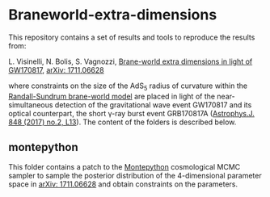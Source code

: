 # Braneworld-extra-dimensions

This repository contains a set of results and tools to reproduce the results from:

L. Visinelli, N. Bolis, S. Vagnozzi, [Brane-world extra dimensions in light of GW170817](https://inspirehep.net/record/1636969), [arXiv: 1711.06628](https://arxiv.org/abs/1711.06628)

where constraints on the size of the AdS<sub>5</sub> radius of curvature within the [Randall-Sundrum brane-world model](https://journals.aps.org/prl/abstract/10.1103/PhysRevLett.83.4690) are placed in light of the near-simultaneous detection of the gravitational wave event GW170817 and its optical counterpart, the short γ-ray burst event GRB170817A ([Astrophys.J. 848 (2017) no.2, L13](http://iopscience.iop.org/article/10.3847/2041-8213/aa920c/meta)). The content of the folders is described below.

## montepython

This folder contains a patch to the [Montepython](https://github.com/baudren/montepython_public) cosmological MCMC sampler to sample the posterior distribution of the 4-dimensional parameter space in [arXiv: 1711.06628](https://arxiv.org/abs/1711.06628) and obtain constraints on the parameters.
